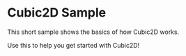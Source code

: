 # Cubic2D Sample
This short sample shows the basics of how Cubic2D works.

Use this to help you get started with Cubic2D!